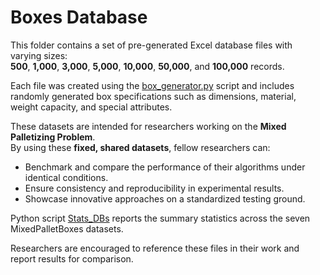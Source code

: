 # Boxes Database

This folder contains a set of pre-generated Excel database files with varying sizes:  
**500**, **1,000**, **3,000**, **5,000**, **10,000**, **50,000**, and **100,000** records.

Each file was created using the [box_generator.py](../box_generator.py) script and includes randomly generated box specifications such as dimensions, material, weight capacity, and special attributes.

These datasets are intended for researchers working on the **Mixed Palletizing Problem**.  
By using these **fixed, shared datasets**, fellow researchers can:
- Benchmark and compare the performance of their algorithms under identical conditions.
- Ensure consistency and reproducibility in experimental results.
- Showcase innovative approaches on a standardized testing ground.

Python script [Stats_DBs](./Stats_DBs.py) reports the summary statistics across the seven MixedPalletBoxes datasets.

Researchers are encouraged to reference these files in their work and report results for comparison.

